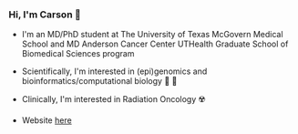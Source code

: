### Hi, I'm Carson 👋

- I'm an MD/PhD student at The University of Texas McGovern Medical School and MD Anderson Cancer Center UTHealth Graduate School of Biomedical Sciences program
- Scientifically, I'm interested in (epi)genomics and bioinformatics/computational biology 🧬 💾
- Clinically, I'm interested in Radiation Oncology ☢️

- Website [here](https://sccallahan.github.io/)
